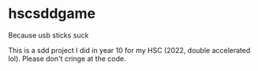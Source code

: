 # hscsddgame
Because usb sticks suck

This is a sdd project I did in year 10 for my HSC (2022, double accelerated lol). Please don't cringe at the code.
